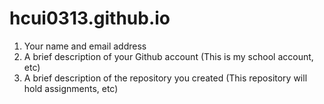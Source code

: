 # hcui0313.github.io
1. Your name and email address 
2. A brief description of your Github account (This is my school account, etc) 
3. A brief description of the repository you created (This repository will hold assignments, etc)